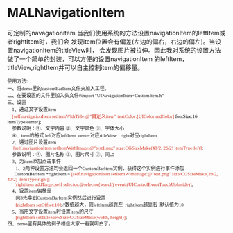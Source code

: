 MALNavigationItem
=================

可定制的navagationitem
    当我们使用系统的方法设置navigationItem的leftItem或者rightItem时，我们会
发现item位置会有偏差(左边的偏右，右边的偏左)。当设置navigationItem的titleView时，
会发现图片被拉伸。因此我对系统的设置方法做了一个简单的封装，可以方便的设置navigationItem
的leftItem，titleView,rightItem并可以自主控制item的偏移量。

<p style="margin: 0px; font-size: 11px; line-height: normal; font-family: Menlo;"><span style="line-height: 1.5; font-family: 'Heiti SC Light';">使用方法</span><span style="line-height: 1.5;">:</span></p>
<p style="margin: 0px; font-size: 11px; line-height: normal; font-family: Menlo;"><span style="font-family: 'Heiti SC Light';">一、将</span>demo<span style="font-family: 'Heiti SC Light';">里的</span>customBarItem<span style="font-family: 'Heiti SC Light';">文件夹加入工程。</span></p>
<p style="margin: 0px; font-size: 11px; line-height: normal; font-family: Menlo;"><span style="font-family: 'Heiti SC Light';">二、在要设置的文件里加入头文件</span>#import "UINavigationItem+CustomItem.h"</p>
<p style="margin: 0px; font-size: 11px; line-height: normal; font-family: 'Heiti SC Light';">三、设置</p>
<p style="margin: 0px; font-size: 11px; line-height: normal; font-family: Menlo;">&nbsp; &nbsp; 1<span style="font-family: 'Heiti SC Light';">、通过文字设置</span>item</p>
<p style="margin: 0px; font-size: 11px; line-height: normal; font-family: Menlo; color: rgb(209, 47, 27);"><span style="color: #000000">&nbsp; &nbsp; </span>[self.navigationItem setItemWithTitle:@"<span style="font-family: 'Heiti SC Light';">自定义</span>item" textColor:[UIColor redColor]<span style="color: #000000"> fontSize:16 itemType:center];</span></p>
<p style="margin: 0px; font-size: 11px; line-height: normal; font-family: 'Heiti SC Light';"><span style="font-family: Menlo;">&nbsp; &nbsp; </span>参数说明：①、文字内容<span style="font-family: Menlo;"> </span>②、文字颜色<span style="font-family: Menlo;"> </span>③、字体大小<span style="font-family: Menlo;">&nbsp;</span></p>
<p style="margin: 0px; font-size: 11px; line-height: normal; font-family: Menlo;">&nbsp; &nbsp; <span style="font-family: 'Heiti SC Light';">④、</span>item<span style="font-family: 'Heiti SC Light';">的格式</span> left<span style="font-family: 'Heiti SC Light';">对应</span>leftItem&nbsp; center<span style="font-family: 'Heiti SC Light';">对应</span>titleView &nbsp; right<span style="font-family: 'Heiti SC Light';">对应</span>rightItem</p>
<p style="margin: 0px; font-size: 11px; line-height: normal; font-family: Menlo;">&nbsp; &nbsp; 2<span style="font-family: 'Heiti SC Light';">、通过图片设置</span>item</p>
<p style="margin: 0px; font-size: 11px; line-height: normal; font-family: Menlo; color: rgb(209, 47, 27);"><span style="color: #000000">&nbsp;&nbsp; &nbsp; </span>[self.navigationItem setItemWithImage:@"test1.png" size:CGSizeMake(48/2, 26/2) itemType:left]<span style="color: #000000">;</span></p>
<p style="margin: 0px; font-size: 11px; line-height: normal; font-family: 'Heiti SC Light';"><span style="font-family: Menlo;">&nbsp; &nbsp; </span>参数说明：①、图片名称<span style="font-family: Menlo;"> </span>②、图片尺寸<span style="font-family: Menlo;"> </span>③、同上</p>
<p style="margin: 0px; font-size: 11px; line-height: normal; font-family: Menlo;">&nbsp; &nbsp; 3<span style="font-family: 'Heiti SC Light';">、为</span>item<span style="font-family: 'Heiti SC Light';">添加点击事件</span></p>
<p style="margin: 0px; font-size: 11px; line-height: normal; font-family: 'Heiti SC Light';"><span style="font-family: Menlo;">&nbsp;&nbsp; &nbsp; &nbsp; 1</span>、<span style="font-family: Menlo;">2</span>两种设置方法均会返回一个<span style="font-family: Menlo;">CustomBarItem</span>实例，获得这个实例进行事件添加</p>
<p style="margin: 0px; font-size: 11px; line-height: normal; font-family: Menlo; color: rgb(209, 47, 27);"><span style="color: #000000">&nbsp; &nbsp; &nbsp; CustomBarItem *rightItem = </span>[self.navigationItem setItemWithImage:@"test.png" size:CGSizeMake(39/2, 40/2) itemType:right]<span style="color: #000000">;</span></p>
<p style="margin: 0px; font-size: 11px; line-height: normal; font-family: Menlo; color: rgb(209, 47, 27);"><span style="color: #000000">&nbsp; &nbsp; &nbsp; </span>[rightItem addTarget:self selector:@selector(search) event:(UIControlEventTouchUpInside)]<span style="color: #000000">;</span></p>
<p style="margin: 0px; font-size: 11px; line-height: normal; font-family: Menlo;">&nbsp; &nbsp; 4<span style="font-family: 'Heiti SC Light';">、设置</span>item<span style="font-family: 'Heiti SC Light';">偏移量</span></p>
<p style="margin: 0px; font-size: 11px; line-height: normal; font-family: Menlo;">&nbsp;&nbsp; &nbsp; &nbsp; <span style="font-family: 'Heiti SC Light';">同</span>3<span style="font-family: 'Heiti SC Light';">先拿到</span>CustomBarItem<span style="font-family: 'Heiti SC Light';">实例然后进行设置</span></p>
<p style="margin: 0px; font-size: 11px; line-height: normal; font-family: Menlo;">&nbsp;&nbsp; &nbsp; &nbsp; <span style="color: #d12f1b">[rightItem setOffset:10]</span>;//<span style="font-family: 'Heiti SC Light';">数值越大，则</span>leftItem<span style="font-family: 'Heiti SC Light';">越靠左</span>&nbsp; rightItem<span style="font-family: 'Heiti SC Light';">越靠右</span>&nbsp; <span style="font-family: 'Heiti SC Light';">默认值为</span>10</p>
<p style="margin: 0px; font-size: 11px; line-height: normal; font-family: Menlo;">&nbsp; &nbsp; 5<span style="font-family: 'Heiti SC Light';">、当用文字设置</span>item<span style="font-family: 'Heiti SC Light';">时设置</span>item<span style="font-family: 'Heiti SC Light';">的尺寸</span></p>
<p style="margin: 0px; font-size: 11px; line-height: normal; font-family: Menlo; color: rgb(209, 47, 27);"><span style="color: #000000">&nbsp;&nbsp; &nbsp; &nbsp; </span>[rightItem setTitleViewSize:CGSizeMake(width, height)]<span style="color: #000000">;</span></p>
<p style="margin: 0px; font-size: 11px; line-height: normal; font-family: 'Heiti SC Light';">四、<span style="font-family: Menlo;">demo</span>里有具体的例子相信大家一看就明白了。<span id="_editor_bookmark_start_0" style="display: none; line-height: 0px;">‍</span></p>